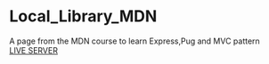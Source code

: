 # Local_Library_MDN
A page from the MDN course to learn Express,Pug  and MVC pattern    
[LIVE SERVER](https://fathomless-bayou-76237.herokuapp.com/catalog)
